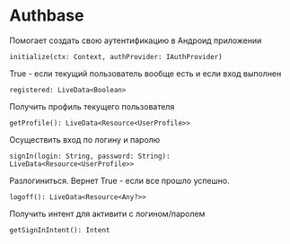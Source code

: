 # Authbase
Помогает создать свою аутентификацию в Андроид приложении

```
initialize(ctx: Context, authProvider: IAuthProvider)
```

True - если текущий пользователь вообще есть и если вход выполнен
```
registered: LiveData<Boolean>
```
  
Получить профиль текущего пользователя
```
getProfile(): LiveData<Resource<UserProfile>>
```

Осуществить вход по логину и паролю
```
signIn(login: String, password: String): LiveData<Resource<UserProfile>>
```

Разлогиниться. Вернет True - если все прошло успешно.
```
logoff(): LiveData<Resource<Any?>>
```

Получить интент для активити с логином/паролем
```
getSignInIntent(): Intent
```
